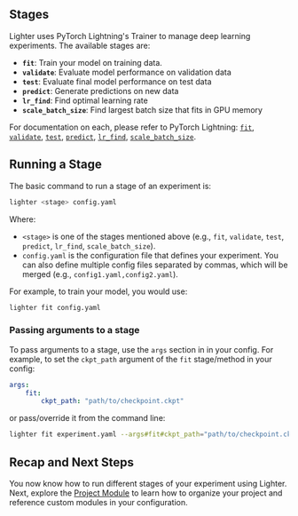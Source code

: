 ## Stages

Lighter uses PyTorch Lightning's Trainer to manage deep learning experiments. The available stages are:

*   **`fit`**: Train your model on training data.
*   **`validate`**: Evaluate model performance on validation data
*   **`test`**: Evaluate final model performance on test data
*   **`predict`**: Generate predictions on new data
*   **`lr_find`**: Find optimal learning rate
*   **`scale_batch_size`**: Find largest batch size that fits in GPU memory

For documentation on each, please refer to PyTorch Lightning: [`fit`](https://lightning.ai/docs/pytorch/stable/common/trainer.html#fit), [`validate`](https://lightning.ai/docs/pytorch/stable/common/trainer.html#validate), [`test`](https://lightning.ai/docs/pytorch/stable/common/trainer.html#test), [`predict`](https://lightning.ai/docs/pytorch/stable/common/trainer.html#predict), [`lr_find`](https://lightning.ai/docs/pytorch/stable/api/lightning.pytorch.tuner.tuning.Tuner.html#lightning.pytorch.tuner.tuning.Tuner.lr_find), [`scale_batch_size`](https://lightning.ai/docs/pytorch/stable/api/lightning.pytorch.tuner.tuning.Tuner.html#lightning.pytorch.tuner.tuning.Tuner.scale_batch_size).

## Running a Stage

The basic command to run a stage of an experiment is:

```bash
lighter <stage> config.yaml
```

Where:

*   `<stage>` is one of the stages mentioned above (e.g., `fit`, `validate`, `test`, `predict`, `lr_find`, `scale_batch_size`).
*   `config.yaml` is the configuration file that defines your experiment. You can also define multiple config files separated by commas, which will be merged (e.g., `config1.yaml,config2.yaml`).

For example, to train your model, you would use:

```bash
lighter fit config.yaml
```

### Passing arguments to a stage

To pass arguments to a stage, use the `args` section in in your config. For example, to set the `ckpt_path` argument of the `fit` stage/method in your config:

```yaml
args:
    fit:
        ckpt_path: "path/to/checkpoint.ckpt"
```

or pass/override it from the command line:

```bash
lighter fit experiment.yaml --args#fit#ckpt_path="path/to/checkpoint.ckpt"
```

## Recap and Next Steps

You now know how to run different stages of your experiment using Lighter. Next, explore the [Project Module](project_module.md) to learn how to organize your project and reference custom modules in your configuration.